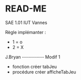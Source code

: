 # READ-ME
SAE 1.01 IUT Vannes

Règle implémanter :

- 1 = o
- 2 = X

J.Bryan ----------- Modif 1
- fonction créer tabJeu
- procédure créer afficheTabJeu



